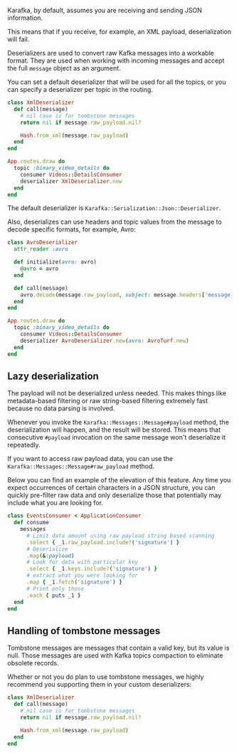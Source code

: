 Karafka, by default, assumes you are receiving and sending JSON information.

This means that if you receive, for example, an XML payload, deserialization will fail.

Deserializers are used to convert raw Kafka messages into a workable format. They are used when working with incoming messages and accept the full `message` object as an argument.

You can set a default deserializer that will be used for all the topics, or you can specify a deserializer per topic in the routing.

```ruby
class XmlDeserializer
  def call(message)
    # nil case is for tombstone messages
    return nil if message.raw_payload.nil?

    Hash.from_xml(message.raw_payload)
  end
end

App.routes.draw do
  topic :binary_video_details do
    consumer Videos::DetailsConsumer
    deserializer XmlDeserializer.new
  end
end
```

The default deserializer is `Karafka::Serialization::Json::Deserializer`.

Also, deserializes can use headers and topic values from the message to decode specific formats, for example, Avro:

```ruby
class AvroDeserializer
  attr_reader :avro

  def initialize(avro: avro)
    @avro = avro
  end

  def call(message)
    avro.decode(message.raw_payload, subject: message.headers['message_type'])
  end
end

App.routes.draw do
  topic :binary_video_details do
    consumer Videos::DetailsConsumer
    deserializer AvroDeserializer.new(avro: AvroTurf.new)
  end
end
```

## Lazy deserialization

The payload will not be deserialized unless needed. This makes things like metadata-based filtering or raw string-based filtering extremely fast because no data parsing is involved.

Whenever you invoke the `Karafka::Messages::Message#payload` method, the deserialization will happen, and the result will be stored. This means that consecutive `#payload` invocation on the same message won't deserialize it repeatedly.

If you want to access raw payload data, you can use the `Karafka::Messages::Message#raw_payload` method.

Below you can find an example of the elevation of this feature. Any time you expect occurrences of certain characters in a JSON structure, you can quickly pre-filter raw data and only deserialize those that potentially may include what you are looking for.

```ruby
class EventsConsumer < ApplicationConsumer
  def consume
    messages
      # Limit data amount using raw payload string based scanning
      .select { _1.raw_payload.include?('signature') }
      # Deserialize
      .map(&:payload)
      # Look for data with particular key
      .select { _1.keys.include?('signature') }
      # extract what you were looking for
      .map { _1.fetch('signature') }
      # Print only those
      .each { puts _1 }
  end
end
```

## Handling of tombstone messages

Tombstone messages are messages that contain a valid key, but its value is null. Those messages are used with Kafka topics compaction to eliminate obsolete records.

Whether or not you do plan to use tombstone messages, we highly recommend you supporting them in your custom deserializers:

```ruby
class XmlDeserializer
  def call(message)
    # nil case is for tombstone messages
    return nil if message.raw_payload.nil?

    Hash.from_xml(message.raw_payload)
  end
end
```
